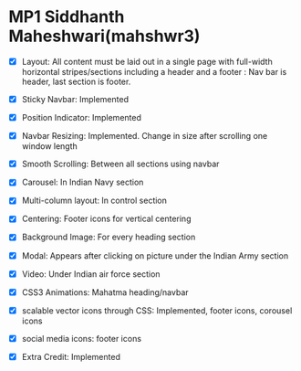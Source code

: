 # MP1 Siddhanth Maheshwari(mahshwr3)

- [x] Layout: All content must be laid out in a single page with full-width horizontal stripes/sections including a header and a footer : Nav bar is header, last section is footer.

- [x] Sticky Navbar: Implemented

- [x] Position Indicator: Implemented

- [x] Navbar Resizing: Implemented. Change in size after scrolling one window length

- [x] Smooth Scrolling: Between all sections using navbar

- [x] Carousel: In Indian Navy section

- [x] Multi-column layout: In control section

- [x] Centering: Footer icons for vertical centering

- [x] Background Image: For every heading section

- [x] Modal: Appears after clicking on picture under the Indian Army section

- [x] Video: Under Indian air force section

- [x] CSS3 Animations: Mahatma heading/navbar

- [x] scalable vector icons through CSS: Implemented, footer icons, corousel icons

- [x] social media icons: footer icons

- [x] Extra Credit: Implemented

